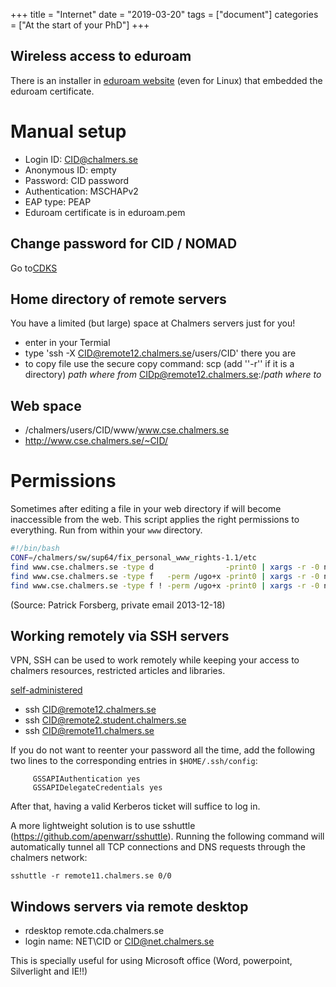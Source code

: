 +++
title =  "Internet"
date  = "2019-03-20"
tags = ["document"]
categories = ["At the start of your PhD"]
+++

## Wireless access to eduroam
There is an installer in [eduroam website](https://cat.eduroam.org/) (even for Linux) that embedded the eduroam certificate.

# Manual setup
- Login ID: CID@chalmers.se
- Anonymous ID: empty
- Password: CID password
- Authentication: MSCHAPv2
- EAP type: PEAP
- Eduroam certificate is in eduroam.pem



## Change password for CID / NOMAD

Go to[CDKS](http://cdks.chalmers.se)

## Home directory of remote servers
You have a limited (but large) space at Chalmers servers just for you! 
- enter in your Termial
- type 'ssh -X CID@remote12.chalmers.se/users/CID' 
there you are
- to copy file use the secure copy command: 
scp (add ''-r'' if it is a directory) *path where from*    CIDp@remote12.chalmers.se:/*path where to*



## Web space
- /chalmers/users/CID/www/www.cse.chalmers.se
- http://www.cse.chalmers.se/~CID/

# Permissions
Sometimes after editing a file in your web directory if will become inaccessible from the web.
This script applies the right permissions to everything.
Run from within your `www` directory.

```bash
#!/bin/bash
CONF=/chalmers/sw/sup64/fix_personal_www_rights-1.1/etc
find www.cse.chalmers.se -type d                -print0 | xargs -r -0 nfs4_setfacl -S ${CONF}/dir.acl
find www.cse.chalmers.se -type f   -perm /ugo+x -print0 | xargs -r -0 nfs4_setfacl -S ${CONF}/xfile.acl
find www.cse.chalmers.se -type f ! -perm /ugo+x -print0 | xargs -r -0 nfs4_setfacl -S ${CONF}/file.acl
```

(Source: Patrick Forsberg, private email 2013-12-18)

## Working remotely via SSH servers

VPN, SSH can be used to work remotely while keeping your access to chalmers resources, restricted articles and libraries.

[self-administered](https://student.portal.chalmers.se/en/contactservice/ITServices/self-administered/Sidor/default.aspx)

- ssh CID@remote12.chalmers.se
- ssh CID@remote2.student.chalmers.se
- ssh CID@remote11.chalmers.se

If you do not want to reenter your password all the time, add
the following two lines to the corresponding entries in `$HOME/.ssh/config`:

~~~~
     GSSAPIAuthentication yes
     GSSAPIDelegateCredentials yes
~~~~

After that, having a valid Kerberos ticket will suffice to log in.

A more lightweight solution is to use sshuttle (https://github.com/apenwarr/sshuttle).
Running the following command will automatically tunnel all TCP connections and
DNS requests through the chalmers network:
~~~~
sshuttle -r remote11.chalmers.se 0/0
~~~~



## Windows servers via remote desktop
- rdesktop remote.cda.chalmers.se
- login name: NET\CID or CID@net.chalmers.se

This is specially useful for using Microsoft office (Word, powerpoint, Silverlight and IE!!)



